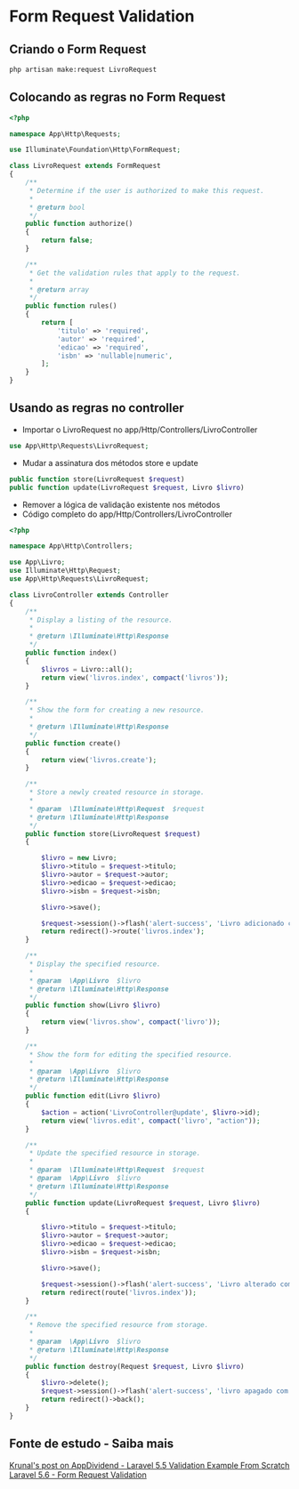 # Form Request Validation

## Criando o Form Request
```bash
php artisan make:request LivroRequest
```

## Colocando as regras no Form Request

```php
<?php

namespace App\Http\Requests;

use Illuminate\Foundation\Http\FormRequest;

class LivroRequest extends FormRequest
{
    /**
     * Determine if the user is authorized to make this request.
     *
     * @return bool
     */
    public function authorize()
    {
        return false;
    }

    /**
     * Get the validation rules that apply to the request.
     *
     * @return array
     */
    public function rules()
    {
        return [
            'titulo' => 'required',
            'autor' => 'required',
            'edicao' => 'required',
            'isbn' => 'nullable|numeric',
        ];
    }
}
```

## Usando as regras no controller
- Importar o LivroRequest no app/Http/Controllers/LivroController
```php
use App\Http\Requests\LivroRequest;
```
- Mudar a assinatura dos métodos store e update
```php
public function store(LivroRequest $request)
public function update(LivroRequest $request, Livro $livro)
```
- Remover a lógica de validação existente nos métodos
- Código completo do app/Http/Controllers/LivroController
```php
<?php

namespace App\Http\Controllers;

use App\Livro;
use Illuminate\Http\Request;
use App\Http\Requests\LivroRequest;

class LivroController extends Controller
{
    /**
     * Display a listing of the resource.
     *
     * @return \Illuminate\Http\Response
     */
    public function index()
    {
        $livros = Livro::all();
        return view('livros.index', compact('livros'));
    }

    /**
     * Show the form for creating a new resource.
     *
     * @return \Illuminate\Http\Response
     */
    public function create()
    {
        return view('livros.create');
    }

    /**
     * Store a newly created resource in storage.
     *
     * @param  \Illuminate\Http\Request  $request
     * @return \Illuminate\Http\Response
     */
    public function store(LivroRequest $request)
    {

        $livro = new Livro;
        $livro->titulo = $request->titulo;
        $livro->autor = $request->autor;
        $livro->edicao = $request->edicao;
        $livro->isbn = $request->isbn;

        $livro->save();

        $request->session()->flash('alert-success', 'Livro adicionado com sucesso!');
        return redirect()->route('livros.index');
    }

    /**
     * Display the specified resource.
     *
     * @param  \App\Livro  $livro
     * @return \Illuminate\Http\Response
     */
    public function show(Livro $livro)
    {
        return view('livros.show', compact('livro'));
    }

    /**
     * Show the form for editing the specified resource.
     *
     * @param  \App\Livro  $livro
     * @return \Illuminate\Http\Response
     */
    public function edit(Livro $livro)
    {
        $action = action('LivroController@update', $livro->id);
        return view('livros.edit', compact('livro', "action"));
    }

    /**
     * Update the specified resource in storage.
     *
     * @param  \Illuminate\Http\Request  $request
     * @param  \App\Livro  $livro
     * @return \Illuminate\Http\Response
     */
    public function update(LivroRequest $request, Livro $livro)
    {

        $livro->titulo = $request->titulo;
        $livro->autor = $request->autor;
        $livro->edicao = $request->edicao;
        $livro->isbn = $request->isbn;

        $livro->save();

        $request->session()->flash('alert-success', 'Livro alterado com sucesso!');
        return redirect(route('livros.index'));
    }

    /**
     * Remove the specified resource from storage.
     *
     * @param  \App\Livro  $livro
     * @return \Illuminate\Http\Response
     */
    public function destroy(Request $request, Livro $livro)
    {
        $livro->delete();
        $request->session()->flash('alert-success', 'livro apagado com sucesso!');
        return redirect()->back();
    }
}
```

## Fonte de estudo - Saiba mais
[Krunal's post on AppDividend - Laravel 5.5 Validation Example From Scratch](https://appdividend.com/2017/09/02/laravel-5-5-validation-example-scratch/#Form_Request_Validation)
[Laravel 5.6 - Form Request Validation](https://laravel.com/docs/5.6/validation#form-request-validation)
